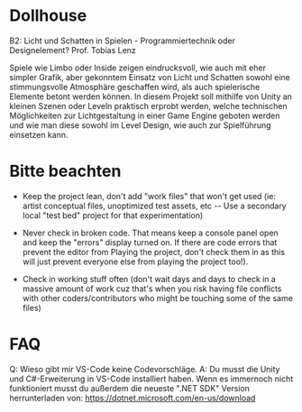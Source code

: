 # Dollhouse

B2: Licht und Schatten in Spielen - Programmiertechnik oder Designelement?
Prof. Tobias Lenz

Spiele wie Limbo oder Inside zeigen eindrucksvoll, wie auch mit eher simpler Grafik, aber gekonntem Einsatz von Licht und Schatten sowohl eine stimmungsvolle Atmosphäre geschaffen wird, als auch spielerische Elemente betont werden können. In diesem Projekt soll mithilfe von Unity an kleinen Szenen oder Leveln praktisch erprobt werden, welche technischen Möglichkeiten zur Lichtgestaltung in einer Game Engine geboten werden und wie man diese sowohl im Level Design, wie auch zur Spielführung einsetzen kann.

# Bitte beachten

- Keep the project lean, don't add "work files" that won't get used (ie: artist conceptual files, unoptimized test assets, etc -- Use a secondary local "test bed" project for that experimentation)

- Never check in broken code. That means keep a console panel open and keep the "errors" display turned on. If there are code errors that prevent the editor from Playing the project, don't check them in as this will just prevent everyone else from playing the project too!).

- Check in working stuff often (don't wait days and days to check in a massive amount of work cuz that's when you risk having file conflicts with other coders/contributors who might be touching some of the same files)

# FAQ

Q: Wieso gibt mir VS-Code keine Codevorschläge.
A: Du musst die Unity und C#-Erweiterung in VS-Code installiert haben. Wenn es immernoch nicht funktioniert musst du außerdem die neueste ".NET SDK" Version herrunterladen von: https://dotnet.microsoft.com/en-us/download
